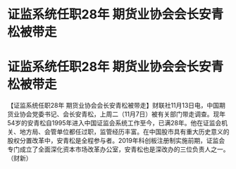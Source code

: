 # 证监系统任职28年 期货业协会会长安青松被带走

# 证监系统任职28年 期货业协会会长安青松被带走

【证监系统任职28年
期货业协会会长安青松被带走】财联社11月13日电，中国期货业协会党委书记、会长安青松，上周二（11月7日）被有关部门带走调查。现年54岁的安青松自1995年进入中国证监会系统工作至今，已满28年。他在证监会机关、地方局、会管单位都任过职，监管经历丰富。在中国股市具有重大历史意义的股权分置改革中，安青松是全程参与者。2019年科创板注册制实施前期，证监会专门成立了全面深化资本市场改革办公室，安青松也是深改办的三位负责人之一。（财新）

